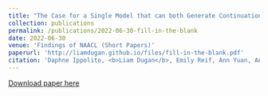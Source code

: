 ```yaml
---
title: "The Case for a Single Model that can both Generate Continuations and Fill-in-the-blank"
collection: publications
permalink: /publications/2022-06-30-fill-in-the-blank
date: 2022-06-30
venue: 'Findings of NAACL (Short Papers)'
paperurl: 'http://liamdugan.github.io/files/fill-in-the-blank.pdf'
citation: 'Daphne Ippolito, <b>Liam Dugan</b>, Emily Reif, Ann Yuan, Andy Coenen, and Chris Callison-Burch'
---
```


[Download paper here](http://liamdugan.github.io/files/fill-in-the-blank.pdf)